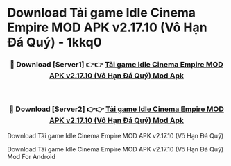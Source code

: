 # Download Tải game Idle Cinema Empire MOD APK v2.17.10 (Vô Hạn Đá Quý) - 1kkq0


<div align="center">
<h3>🔴 Download [Server1] 👉👉 <a href="https://apk-comot.site?title=Tải_game_Idle_Cinema_Empire_MOD_APK_v2.17.10_(Vô_Hạn_Đá_Quý)">Tải game Idle Cinema Empire MOD APK v2.17.10 (Vô Hạn Đá Quý) Mod Apk</a></h3><br>
<h3>🔴 Download [Server2] 👉👉 <a href="https://apk-comot.site?title=Tải_game_Idle_Cinema_Empire_MOD_APK_v2.17.10_(Vô_Hạn_Đá_Quý)">Tải game Idle Cinema Empire MOD APK v2.17.10 (Vô Hạn Đá Quý) Mod Apk</a></h3>
</div>



Download Tải game Idle Cinema Empire MOD APK v2.17.10 (Vô Hạn Đá Quý) 

Download Tải game Idle Cinema Empire MOD APK v2.17.10 (Vô Hạn Đá Quý) Mod For Android